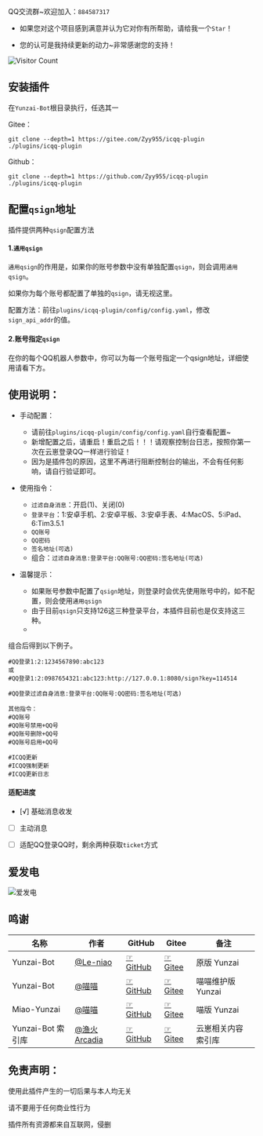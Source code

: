 QQ交流群~欢迎加入：`884587317`

- 如果您对这个项目感到满意并认为它对你有所帮助，请给我一个`Star`！

- 您的认可是我持续更新的动力~非常感谢您的支持！

![Visitor Count](https://profile-counter.glitch.me/Zyy955-icqq-plugin/count.svg)


## 安装插件

在`Yunzai-Bot`根目录执行，任选其一

Gitee：
```
git clone --depth=1 https://gitee.com/Zyy955/icqq-plugin ./plugins/icqq-plugin
```

Github：
```
git clone --depth=1 https://github.com/Zyy955/icqq-plugin ./plugins/icqq-plugin
```

## 配置`qsign`地址

插件提供两种`qsign`配置方法

#### 1.`通用qsign`

`通用qsign`的作用是，如果你的账号参数中没有单独配置`qsign`，则会调用`通用qsign`。

如果你为每个账号都配置了单独的`qsign`，请无视这里。

配置方法：前往`plugins/icqq-plugin/config/config.yaml`，修改`sign_api_addr`的值。

#### 2.账号指定`qsign`

在你的每个QQ机器人参数中，你可以为每一个账号指定一个qsign地址，详细使用请看下方。

## 使用说明：

* 手动配置：
  * 请前往`plugins/icqq-plugin/config/config.yaml`自行查看配置~
  * 新增配置之后，请重启！重启之后！！！请观察控制台日志，按照你第一次在云崽登录QQ一样进行验证！
  * 因为是插件包的原因，这里不再进行阻断控制台的输出，不会有任何影响，请自行验证即可。

* 使用指令：
  * `过滤自身消息`：开启(1)、关闭(0)
  * `登录平台`：1:安卓手机、2:安卓平板、3:安卓手表、4:MacOS、5:iPad、6:Tim3.5.1
  * `QQ账号`
  * `QQ密码`
  * `签名地址(可选)`
  * 组合：`过滤自身消息:登录平台:QQ账号:QQ密码:签名地址(可选)`

* 温馨提示：
  * 如果账号参数中配置了`qsign`地址，则登录时会优先使用账号中的，如不配置，则会使用`通用qsign`
  * 由于目前`qsign`只支持126这三种登录平台，本插件目前也是仅支持这三种。
  * 

组合后得到以下例子。

```
#QQ登录1:2:1234567890:abc123
或
#QQ登录1:2:0987654321:abc123:http://127.0.0.1:8080/sign?key=114514

#QQ登录过滤自身消息:登录平台:QQ账号:QQ密码:签名地址(可选)
```

```
其他指令：
#QQ账号
#QQ账号禁用+QQ号
#QQ账号删除+QQ号
#QQ账号启用+QQ号

#ICQQ更新
#ICQQ强制更新
#ICQQ更新日志
```

#### 适配进度

- [√] 基础消息收发
- [ ] 主动消息
- [ ] 适配QQ登录QQ时，剩余两种获取`ticket`方式


## 爱发电

![爱发电](https://cdn.jsdelivr.net/gh/Zyy955/imgs/img/202308271209508.jpeg)



## 鸣谢

| 名称              | 作者                                        | GitHub                                                           | Gitee                                                          | 备注               |
| ----------------- | ------------------------------------------- | ---------------------------------------------------------------- | -------------------------------------------------------------- | ------------------ |
| Yunzai-Bot        | [@Le-niao](https://gitee.com/Le-niao)       | [☞GitHub](https://github.com/Le-niao/Yunzai-Bot)                 | [☞Gitee](https://gitee.com/Le-niao/Yunzai-Bot)                 | 原版 Yunzai        |
| Yunzai-Bot        | [@喵喵](https://gitee.com/yoimiya-kokomi)   | [☞GitHub](https://github.com/yoimiya-kokomi/Yunzai-Bot)          | [☞Gitee](https://gitee.com/yoimiya-kokomi/Yunzai-Bot)          | 喵喵维护版 Yunzai  |
| Miao-Yunzai       | [@喵喵](https://gitee.com/yoimiya-kokomi)   | [☞GitHub](https://github.com/yoimiya-kokomi/Miao-Yunzai)         | [☞Gitee](https://gitee.com/yoimiya-kokomi/Miao-Yunzai)         | 喵版 Yunzai        |
| Yunzai-Bot 索引库 | [@渔火Arcadia](https://gitee.com/yhArcadia) | [☞GitHub](https://github.com/yhArcadia/Yunzai-Bot-plugins-index) | [☞Gitee](https://gitee.com/yhArcadia/Yunzai-Bot-plugins-index) | 云崽相关内容索引库 |

## 免责声明：
使用此插件产生的一切后果与本人均无关

请不要用于任何商业性行为

插件所有资源都来自互联网，侵删